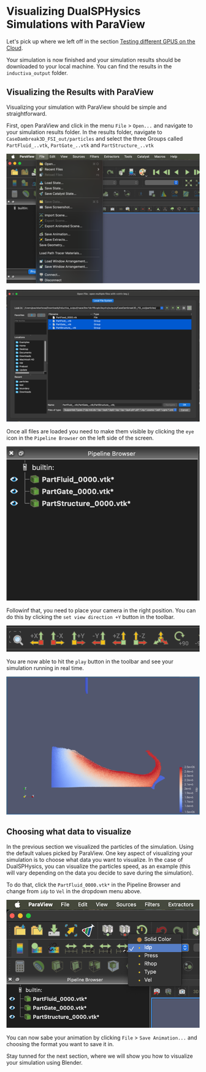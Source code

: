 # Visualizing DualSPHysics Simulations with ParaView

Let's pick up where we left off in the section
[Testing different GPUS on the Cloud](../../multiple_gpus.md).

Your simulation is now finished and your simulation results should be downloaded
to your local machine. You can find the results in the `inductiva_output` folder.

## Visualizing the Results with ParaView

Visualizing your simulation with ParaView should be simple and straightforward.

First, open ParaView and click in the menu `File` > `Open...` and navigate to your
simulation results folder. In the results folder, navigate to `CaseDambreak3D_FSI_out/particles`
and select the three Groups called `PartFluid_..vtk`, `PartGate_..vtk` and `PartStructure_..vtk`

![File -> Open](../../_static/file-open.png)

![Selecting the files](../../_static/select-files.png)

Once all files are loaded you need to make them visible by clicking the `eye` icon
in the `Pipeline Browser` on the left side of the screen.

![Make files visible](../../_static/eye.png)

Followinf that, you need to place your camera in the right position. You can do this
by clicking the `set view direction +Y` button in the toolbar.

![Move the camera to the correct position](../../_static/camera.png)

You are now able to hit the `play` button in the toolbar and see your simulation
running in real time.

![Simulation running](../../_static/sim.png)

## Choosing what data to visualize

In the previous section we visualized the particles of the simulation. Using the 
default values picked by ParaView. One key aspect of visualizing your simulation
is to choose what data you want to visualize. In the case of DualSPHysics, you can
visualize the particles speed, as an example (this will vary depending on the
data you decide to save during the simulation).

To do that, click the `PartFluid_0000.vtk*` in the Pipeline Browser and change
from `idp` to `Vel` in the dropdown menu above.

![Simulation running with velocity visible](../../_static/sim_vel.png)

You can now sabe your animation by clicking `File` > `Save Animation...` and choosing
the format you want to save it in.

Stay tunned for the next section, where we will show you how to visualize your simulation
using Blender.